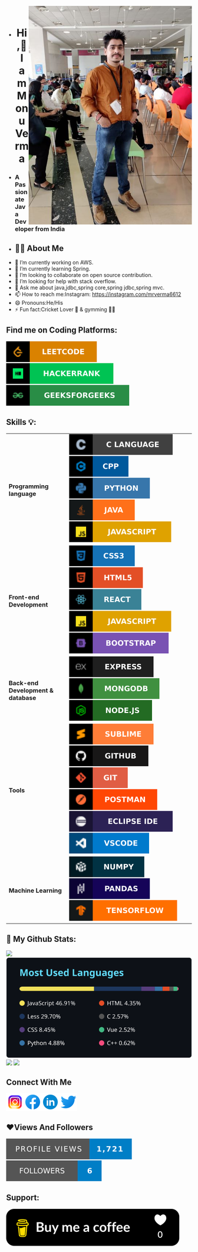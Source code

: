  <img src="https://github.com/mrverma441/jewellery_data_recorder/blob/master/E1.jpeg" align="right"><br>
- <H1 align="center">Hi,👋 I am Monu Verma</H1>
- <h3>A Passionate Java Developer from India</h3>
- <h2>🙋‍♂️ About Me</h2>
- 🔭 I’m currently working on AWS.</br>
- 🌱 I’m currently learning Spring.<br>
- 👯 I’m looking to collaborate on open source contribution.</br>
- 🤔 I’m looking for help with stack overflow.</br>
- 💬 Ask me about java,jdbc,spring core,spring jdbc,spring mvc.</br>
- 📫 How to reach me:Instagram: https://instagram.com/mrverma6612</br>
- 😄 Pronouns:He/His</br>
- ⚡ Fun fact:Cricket Lover 🏏 & gymming 🏋️‍♂️</br>
<h2>Find me on Coding Platforms:</h2><a href="https://leetcode.com/profile/account/"><img src="https://github.com/mrverma441/jewellery_data_recorder/blob/master/leetcode.svg"></a><span> </span><a href="https://www.hackerrank.com/monuv6342"><img src="https://github.com/mrverma441/jewellery_data_recorder/blob/master/hackerrank.svg"></a><span> </span><a href="https://auth.geeksforgeeks.org/user/monuv6342/profile"><img src="https://github.com/mrverma441/jewellery_data_recorder/blob/master/geeekforgeeks.svg"></a>
 <H2>Skills 💡:</h2>
<table>
  <tr>
    <td><h3>Programming language</h3></td>
    <td><img src="https://github.com/mrverma441/jewellery_data_recorder/blob/master/clang.svg"><span> </span><img src="https://github.com/mrverma441/jewellery_data_recorder/blob/master/cpp.svg"><span> </span><img src="https://github.com/mrverma441/jewellery_data_recorder/blob/master/python.svg"><span> </span><img src="https://github.com/mrverma441/jewellery_data_recorder/blob/master/java.svg"><span> </span><img src="https://github.com/mrverma441/jewellery_data_recorder/blob/master/javascript.svg"></td>
  </tr>
   <tr>
     <td><h3>Front-end Development</h3></td>
    <td><img src="https://github.com/mrverma441/jewellery_data_recorder/blob/master/css3.svg"><span> </span>
     <img src="https://github.com/mrverma441/jewellery_data_recorder/blob/master/html5.svg"><span> </span><img src="https://github.com/mrverma441/jewellery_data_recorder/blob/master/react.svg"><span> </span><img src="https://github.com/mrverma441/jewellery_data_recorder/blob/master/javascript.svg"><span> </span><img src="https://github.com/mrverma441/jewellery_data_recorder/blob/master/bootstrap.svg"><span> </span></td>
  </tr>
  <tr>
    <td><h3>Back-end Development & database</h3></td>
    <td><img src="https://github.com/mrverma441/jewellery_data_recorder/blob/master/express.svg"><span> </span><img src="https://github.com/mrverma441/jewellery_data_recorder/blob/master/mongodb.svg"><span> </span><img src="https://github.com/mrverma441/jewellery_data_recorder/blob/master/nodejs.svg"><span> </span></td>
  </tr>
  <tr>
    <td><h3>Tools</h3></td>
    <td><img src="https://github.com/mrverma441/jewellery_data_recorder/blob/master/sublime.svg"><span> </span><img src="https://github.com/mrverma441/jewellery_data_recorder/blob/master/github.svg"><span> </span><img src="https://github.com/mrverma441/jewellery_data_recorder/blob/master/git.svg"><span> </span><img src="https://github.com/mrverma441/jewellery_data_recorder/blob/master/postman.svg"><span> </span><img src="https://github.com/mrverma441/jewellery_data_recorder/blob/master/eclipse.svg"><span> </span><img src="https://github.com/mrverma441/jewellery_data_recorder/blob/master/vscode.svg"><span> </span></td>
  </tr>
  <tr>
    <td><h3>Machine Learning</h3></td>
    <td><img src="https://github.com/mrverma441/jewellery_data_recorder/blob/master/numpy.svg"><span> </span><img src="https://github.com/mrverma441/jewellery_data_recorder/blob/master/pandas.svg"><span> </span><img src="https://github.com/mrverma441/jewellery_data_recorder/blob/master/tensorflow.svg"><span> </span></td>
  </tr>
 
  </table>
  
<h2>📠 My Github Stats:</h2>
   

<img src="https://github-readme-stats.vercel.app/api?username=mrverma441&&show_icons=true&title_color=ffffff&icon_color=bb2acf&text_color=daf7dc&bg_color=151515">
<img src="https://github.com/mrverma441/jewellery_data_recorder/blob/master/4.svg">
<img src="https://github-readme-streak-stats.herokuapp.com/?user=mrverma441&theme=black-ice&hide_border=true">
<img src="https://activity-graph.herokuapp.com/graph?username=mrverma441&bg_color=0D1117&color=5BCDEC&line=5BCDEC&point=FFFFFF&hide_border=true">
<h2>Connect With Me</H2><a href="https://instagram.com/mrverma6612"><img src="https://github.com/mrverma441/jewellery_data_recorder/blob/master/icons8-instagram-48.png"></a><a href="https://www.facebook.com/profile.php?id=100033971151138"><img src="https://github.com/mrverma441/jewellery_data_recorder/blob/master/icons8-facebook-48.png"></a><a href="https://www.linkedin.com/in/monu-verma-8964161a3/"><img src="https://github.com/mrverma441/jewellery_data_recorder/blob/master/icons8-linkedin-circled-48.png"></a><a href="https://instagram.com/mrverma6612"><img src="https://github.com/mrverma441/jewellery_data_recorder/blob/master/icons8-twitter-48.png"></a>
<h2> ❤️Views And Followers</h2>
 <img src="https://github.com/mrverma441/jewellery_data_recorder/blob/master/pv.svg"><span> </span><img src="https://github.com/mrverma441/jewellery_data_recorder/blob/master/followers.svg">
<h2>Support:</h2><img src="https://github.com/mrverma441/jewellery_data_recorder/blob/master/buy.svg">






